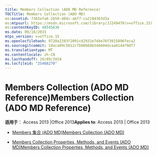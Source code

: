 ```yaml
---
title: Members Collection (ADO MD Reference)
TOCTitle: Members Collection (ADO MD)
ms:assetid: 7365afa6-2b59-404c-a6f7-ca2104303d3a
ms:mtpsurl: https://msdn.microsoft.com/library/JJ249470(v=office.15)
ms:contentKeyID: 48545636
ms.date: 09/18/2015
mtps_version: v=office.15
ms.openlocfilehash: 9720a2293f2091cd2931e7d4e76f3915896feca2
ms.sourcegitcommit: 19aca09c5812cfb98b68b5d4604dcaa814479df7
ms.translationtype: MT
ms.contentlocale: zh-CN
ms.lasthandoff: 10/09/2018
ms.locfileid: "25468270"
---
```

# <a name="members-collection-ado-md-reference"></a><span data-ttu-id="da711-102">Members Collection (ADO MD Reference)</span><span class="sxs-lookup"><span data-stu-id="da711-102">Members Collection (ADO MD Reference)</span></span>


<span data-ttu-id="da711-103">**适用于**： Access 2013 |Office 2013</span><span class="sxs-lookup"><span data-stu-id="da711-103">**Applies to**: Access 2013 | Office 2013</span></span>



  - [<span data-ttu-id="da711-104">Members 集合 (ADO MD)</span><span class="sxs-lookup"><span data-stu-id="da711-104">Members Collection (ADO MD)</span></span>](members-collection-ado-md.md)

  - [<span data-ttu-id="da711-105">Members Collection Properties, Methods, and Events (ADO MD)</span><span class="sxs-lookup"><span data-stu-id="da711-105">Members Collection Properties, Methods, and Events (ADO MD)</span></span>](members-collection-properties-methods-and-events-ado-md.md)

